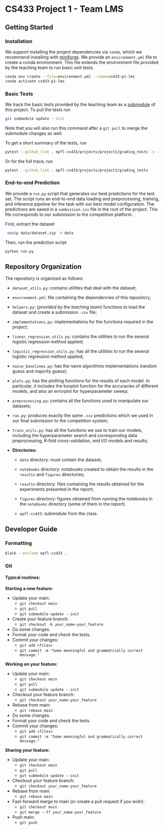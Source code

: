 # CS433 Project 1 - Team LMS

## Getting Started

### Installation

We support installing the project dependencies via `conda`,
which we recommend installing with [miniforge](https://github.com/conda-forge/miniforge).
We provide an `environment.yml` file to create a conda environment.
This file extends the environment file provided by the teaching team to run basic unit tests.

```bash
conda env create --file=environment.yml --name=cs433-p1-lms
conda activate cs433-p1-lms
```

### Basic Tests

We track the basic tests provided by the teaching team as
a [submodule](https://git-scm.com/book/en/v2/Git-Tools-Submodules) of this project.
To pull the tests run

```bash
git submodule update --init
```

Note that you will also run this command after a `git pull` to merge the submodule changes as well.

To get a short summary of the tests, run

```bash
pytest --github_link . epfl-cs433/projects/project1/grading_tests -v --color=yes | head -n 36
```

Or for the full trace, run

```bash
pytest --github_link . epfl-cs433/projects/project1/grading_tests
```

### End-to-end Prediction

We provide a `run.py` script that generates our best predictions for the test set.
The script runs an end-to-end data loading and preprocessing, training, and inference pipeline
for the task with our best model configuration.
The predictions are saved in a `sumbission.csv` file in the root of the project.
This file corresponds to our submission to the competition platform.

First, extract the dataset

```bash
 unzip data/dataset.zip -d data
```

Then, run the prediction script

```bash
python run.py
```

## Repository Organization

The repository is organized as follows:

- `dataset_utils.py`: contains utilities that deal with the dataset;

- `environment.yml`: file containing the dependencies of this repository;

- `helpers.py`: (*provided by the teaching team*) functions to load the dataset and create a submission `.csv` file;

- `implementations.py`: implementations for the functions required in the project;

- `linear_regression_utils.py`: contains the utilities to run the several logistic regression method applied;

- `logistic_regression_utils.py`: has all the utilities to run the several logistic regression method applied;

- `naive_baselines.py`: has the naive algorithms implementations (random guess and majority guess);

- `plots.py`: has the plotting functions for the results of each model. In particular, it includes the boxplot function for the accuracies of different models, and also an errorplot for hyperparameter sweep;

- `preprocessing.py`: contains all the functions used to manipulate our datasets;

- `run.py`: produces exactly the same `.csv` predictions which we used in our final submission to the competition system;

- `train_utils.py`: has all the functions we use to train our models, including the hyperparameter search and corresponding data preprocessing, K-fold cross-validation, and I/O models and results;

- **Directories**:

  - `data` directory: must contain the dataset;

  - `notebooks` directory: notebooks created to obtain the results in the `results` and `figures` directories;

  - `results` directory: files containing the results obtained for the experiments presented in the report;

  - `figures` directory: figures obtained from running the notebooks in the `notebooks` directory (some of them in the report).

  - `epfl-cs433`: submodule from the class.


## Developer Guide

### Formatting

```bash
black --exclude epfl-cs433 .
```

### Git

#### Typical routines:

**Starting a new feature:**

- Update your main:
    - `git checkout main`
    - `git pull`
    - `git submodule update --init`
- Create your feature branch:
    - `git checkout -b your_name-your_feature`
- Do some changes.
- Format your code and check the tests.
- Commit your changes:
    - `git add <files>`
    - `git commit -m "Some meaningful and grammatically correct message."`

**Working on your feature:**

- Update your main:
    - `git checkout main`
    - `git pull`
    - `git submodule update --init`
- Checkout your feature branch:
    - `git checkout your_name-your_feature`
- Rebase from main:
    - `git rebase main`
- Do some changes.
- Format your code and check the tests.
- Commit your changes:
    - `git add <files>`
    - `git commit -m "Some meaningful and grammatically correct message."`

**Sharing your feature:**

- Update your main:
    - `git checkout main`
    - `git pull`
    - `git submodule update --init`
- Checkout your feature branch:
    - `git checkout your_name-your_feature`
- Rebase from main:
    - `git rebase main`
- Fast-forward merge to main (or create a pull request if you wish):
    - `git checkout main`
    - `git merge --ff your_name-your_feature`
- Push main:
    - `git push`